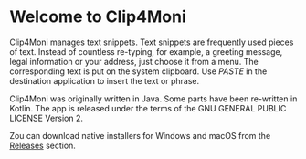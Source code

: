 # Welcome to Clip4Moni

Clip4Moni manages text snippets. Text snippets are frequently used pieces of text. Instead of countless re-typing, for example, a greeting message, legal information or your address,
just choose it from a menu. The corresponding text is put on the system clipboard. Use *PASTE* in the destination application to insert the text or phrase. 

Clip4Moni was originally written in Java. Some parts have been re-written in Kotlin. The app is released under the terms of the GNU GENERAL PUBLIC LICENSE Version 2.

Zou can download native installers for Windows and macOS from the [Releases](https://github.com/tkuenneth/clip4moni/releases/latest) section.

